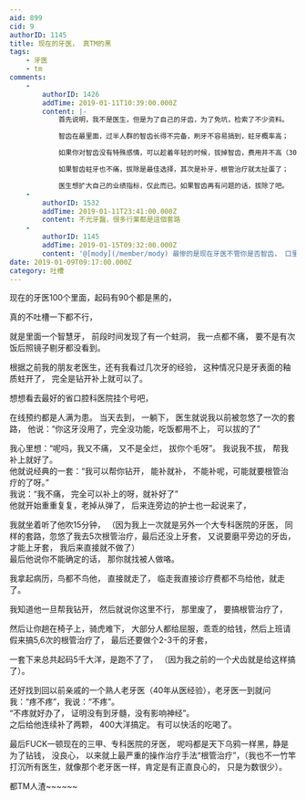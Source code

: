 ```yaml
---
aid: 899
cid: 9
authorID: 1145
title: 现在的牙医， 真TM的黑
tags:
    - 牙医
    - tm
comments:
    -
        authorID: 1426
        addTime: 2019-01-11T10:39:00.000Z
        content: |-
            首先说明，我不是医生，但是为了自己的牙齿，为了免坑，检索了不少资料。

            智齿在最里面，过半人群的智齿长得不完备，刷牙不容易搞到，蛀牙概率高；

            如果你对智齿没有特殊感情，可以趁着年轻的时候，拔掉智齿，费用并不高（300元左右），

            如果智齿蛀牙也不痛，拔除是最佳选择，其次是补牙，根管治疗就太扯蛋了；

            医生想扩大自己的业绩指标，仅此而已。如果智齿再有问题的话，拔除了吧。
    -
        authorID: 1532
        addTime: 2019-01-11T23:41:00.000Z
        content: 不光牙醫，很多行業都是這個套路
    -
        authorID: 1145
        addTime: 2019-01-15T09:32:00.000Z
        content: '@[mody](/member/mody) 最惨的是现在牙医不管你是否智齿， 口里所有牙齿都按这个套路来出牌， 你说惨不？'
date: 2019-01-09T09:17:00.000Z
category: 吐槽
---
```


现在的牙医100个里面，起码有90个都是黑的，

真的不吐槽一下都不行，

就是里面一个智慧牙， 前段时间发现了有一个蛀洞， 我一点都不痛， 要不是有次饭后照镜子剔牙都没看到。

根据之前我的朋友老医生，还有我看过几次牙的经验， 这种情况只是牙表面的釉质蛀开了， 完全是钻开补上就可以了。

想想看去最好的省口腔科医院挂个号吧，

在线预约都是人满为患。 当天去到， 一躺下， 医生就说我以前被忽悠了一次的套路， 他说：“你这牙没用了，完全没功能，吃饭都用不上， 可以拔的了”

我心里想：“呢吗，我又不痛， 又不是全烂， 拔你个毛呀”。 我说我不拔， 帮我补上就好了。  
他就说经典的一套：“我可以帮你钻开， 能补就补， 不能补呢，可能就要根管治疗的了呀。”  
我说：“我不痛， 完全可以补上的呀，就补好了”  
他就开始重重复复，老掉从弹了， 后来连旁边的护士也一起说来了，

我就坐着听了他吹15分钟， （因为我上一次就是另外一个大专科医院的牙医， 同样的套路，忽悠了我去5次根管治疗，最后还没上牙套， 又说要磨平旁边的牙齿，才能上牙套， 我后来直接就不做了）  
最后他说你不能确定的话， 那你就找被人做咯。

我拿起病历，鸟都不鸟他， 直接就走了， 临走我直接诊疗费都不鸟给他，就走了。

我知道他一旦帮我钻开， 然后就说你这里不行， 那里废了， 要搞根管治疗了，

然后让你趟在椅子上，骑虎难下， 大部分人都给屈服，乖乖的给钱，然后上班请假来搞5,6次的根管治疗了， 最后还要做个2-3千的牙套，

一套下来总共起码5千大洋，是跑不了了， （因为我之前的一个犬齿就是给这样搞了）。

还好找到回以前亲戚的一个熟人老牙医（40年从医经验），老牙医一到就问我：“疼不疼”，我说：“不疼”。  
“不疼就好办了， 证明没有到牙髓，没有影响神经”。  
之后给他连续补了两颗， 400大洋搞定。 有可以快活的吃喝了。

最后FUCK一顿现在的三甲、专科医院的牙医， 呢吗都是天下乌鸦一样黑，静是为了钻钱， 没良心， 以来就上最严重的操作治疗手法“根管治疗”，（我也不一竹竿打沉所有医生，就像那个老牙医一样，肯定是有正直良心的， 只是为数很少）。

都TM人渣~~~~~~
